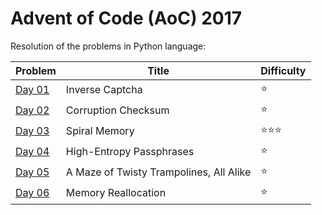 # Advent of Code (AoC) 2017

Resolution of the problems in Python language:

| Problem      | Title                                   | Difficulty                     |
| ------------ | --------------------------------------- | ------------------------------ |
| [Day 01](01) | Inverse Captcha                         | :star:                         |
| [Day 02](02) | Corruption Checksum                     | :star:                         |
| [Day 03](03) | Spiral Memory                           | :star::star::star:             |
| [Day 04](04) | High-Entropy Passphrases                | :star:                         |
| [Day 05](05) | A Maze of Twisty Trampolines, All Alike | :star:                         |
| [Day 06](06) | Memory Reallocation                     | :star:                         |
